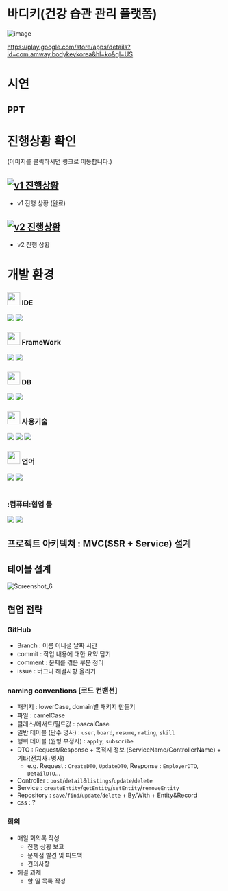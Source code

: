 # 바디키(건강 습관 관리 플랫폼)

![image](https://github.com/coderyu5523/project-final-flutter/assets/153602328/43997232-c0e8-4d70-969a-ab56c0411a9e)

https://play.google.com/store/apps/details?id=com.amway.bodykeykorea&hl=ko&gl=US
# 시연
## PPT



# 진행상황 확인
(이미지를 클릭하시면 링크로 이동합니다.)
## [![v1 진행상황](https://github.com/9oj0e/project-job-plan/assets/126438339/f0b0e1f1-e70d-462f-bf9f-c3fdc937c9d3)](https://j0jh96.notion.site/v1-9ae1b6a3045d4d6cad3f35c540a660f0?pvs=74)
- v1 진행 상황 (완료)
## [![v2 진행상황](https://github.com/9oj0e/project-job-plan/assets/126438339/f0b0e1f1-e70d-462f-bf9f-c3fdc937c9d3)](https://j0jh96.notion.site/v2-264b24171b3848efa0279038d7a18528?pvs=25)
- v2 진행 상황

# 개발 환경
<span>
 <h3><img src="https://raw.githubusercontent.com/Tarikul-Islam-Anik/Animated-Fluent-Emojis/master/Emojis/Hand%20gestures/Eyes.png" width=30" /> IDE</h3>
 <img src="https://img.shields.io/badge/IntelliJ_IDEA-000000.svg?style=for-the-badge&logo=intellij-idea&logoColor=white"/>
<img src="https://img.shields.io/badge/Visual_Studio_Code-0078D4?style=for-the-badge&logo=visual%20studio%20code&logoColor=white"/>
  <h3><img src="https://raw.githubusercontent.com/Tarikul-Islam-Anik/Animated-Fluent-Emojis/master/Emojis/Hand%20gestures/Eyes.png" width=30" /> FrameWork</h3>
 <img src="https://img.shields.io/badge/Springboot-6DB33F?style=for-the-badge&logo=springboot&logoColor=white"/>
 <img src="https://img.shields.io/badge/BootStrap-8A2BE2?style=for-the-badge&logo=BootStrap&logoColor=white"/>
  <h3><img src="https://raw.githubusercontent.com/Tarikul-Islam-Anik/Animated-Fluent-Emojis/master/Emojis/Hand%20gestures/Eyes.png" width=30" /> DB</h3>
   <img src="https://img.shields.io/badge/H2-FFA500?style=for-the-badge&logo=H2&logoColor=white"/>
   <img src="https://img.shields.io/badge/MySQL-005C84?style=for-the-badge&logo=mysql&logoColor=white"/>
  <h3><img src="https://raw.githubusercontent.com/Tarikul-Islam-Anik/Animated-Fluent-Emojis/master/Emojis/Hand%20gestures/Eyes.png" width=30" /> 사용기술</h3>
  <img src="https://img.shields.io/badge/HTML5-E34F26?style=for-the-badge&logo=html5&logoColor=white"/>
<img src="https://img.shields.io/badge/CSS3-1572B6?style=for-the-badge&logo=css3&logoColor=white"/>
<img src="https://img.shields.io/badge/mustache-F7DF1E?style=for-the-badge&logo=Mustache&logoColor=white"/>
  <h3><img src="https://raw.githubusercontent.com/Tarikul-Islam-Anik/Animated-Fluent-Emojis/master/Emojis/Hand%20gestures/Eyes.png" width=30" /> 언어</h3>
  <img src="https://img.shields.io/badge/Java-ED8B00?style=for-the-badge&logo=openjdk&logoColor=white"/>
  <img src="https://img.shields.io/badge/JavaScript-F7DF1E?style=for-the-badge&logo=JavaScript&logoColor=white"/>
 </span>
 <br>
  <br>
  <span>
 <h3>:컴퓨터:협업 툴</h3>
<img src="https://img.shields.io/badge/GIT-E44C30?style=for-the-badge&logo=git&logoColor=white"/>
<img src="https://img.shields.io/badge/GitHub-100000?style=for-the-badge&logo=github&logoColor=white"/>
</span>
<br>

## 프로젝트 아키텍쳐 : MVC(SSR + Service) 설계

## 테이블 설계
![Screenshot_6](https://github.com/9oj0e/project-job-plan/assets/153602328/09a3287a-b0d2-48da-960a-96ddb952d411)

## 협업 전략
### GitHub
- Branch : 이름 이니셜 날짜 시간
- commit : 작업 내용에 대한 요약 담기
- comment : 문제를 겪은 부분 정리
- issue : 버그나 해결사항 올리기
### naming conventions [코드 컨밴션]
- 패키지 : lowerCase, domain별 패키지 만들기
- 파일 : camelCase
- 클래스/메서드/필드값 : pascalCase
- 일반 테이블 (단수 명사) : `user`, `board`, `resume`, `rating`, `skill`
- 행위 테이블 (원형 부정사) : `apply`, `subscribe`
- DTO : Request/Response + 목적지 정보 (ServiceName/ControllerName) + 기타(전치사+명사)
  - e.g. Request : `CreateDTO`, `UpdateDTO`, Response : `EmployerDTO`, `DetailDTO`...
- Controller : `post`/`detail`&`listings`/`update`/`delete`
- Service : `createEntity`/`getEntity`/`setEntity`/`removeEntity`
- Repository : `save`/`find`/`update`/`delete` + By/With + Entity&Record
- css : ?
### 회의
- 매일 회의록 작성
  - 진행 상황 보고
  - 문제점 발견 및 피드백
  - 건의사항
- 해결 과제
  - 할 일 목록 작성
